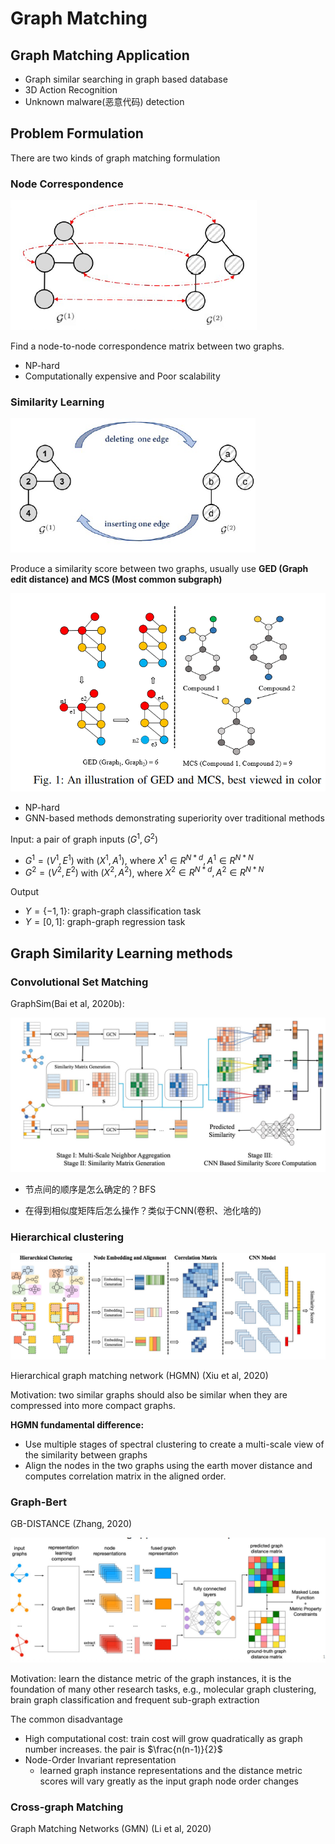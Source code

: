 # Graph Matching

## Graph Matching Application

* Graph similar searching in graph based database
* 3D Action Recognition
* Unknown malware(恶意代码) detection 

## Problem Formulation

There are two kinds of graph matching formulation

### Node Correspondence

![image-20221008101601871](./assets/image-20221008101601871.png)

Find a node-to-node correspondence matrix between two graphs.

* NP-hard
* Computationally expensive and Poor scalability

### Similarity Learning

![image-20221008101853639](./assets/image-20221008101853639.png)

Produce a similarity score between two graphs, usually use **GED (Graph edit distance) and MCS (Most common subgraph)**

<img src="assets/image-20221012100159991.png" alt="image-20221012100159991" style="zoom: 80%;" />

* NP-hard
* GNN-based methods demonstrating superiority over traditional methods

Input: a pair of graph inputs $(G^1,G^2)$

* $G^1=(V^1,E^1)$ with $(X^1,A^1)$, where $X^1\in R^{N*d},A^1\in R^{N*N}$
* $G^2=(V^2,E^2)$ with $(X^2,A^2)$, where $X^2\in R^{N*d},A^2\in R^{N*N}$

Output

* $Y=\{-1,1\}$: graph-graph classification task
* $Y=[0,1]$: graph-graph regression task

## Graph Similarity Learning methods

### Convolutional  Set Matching

GraphSim(Bai et al, 2020b): 

<img src="assets/image-20221012100433275.png" alt="image-20221012100433275" style="zoom:67%;" />

* 节点间的顺序是怎么确定的？BFS

* 在得到相似度矩阵后怎么操作？类似于CNN(卷积、池化啥的)

### Hierarchical clustering

![image-20221012095059123](./assets/image-20221012095059123.png)

Hierarchical graph matching network (HGMN) (Xiu et al, 2020)

Motivation:  two similar graphs should also be similar when they are compressed into more compact graphs.

**HGMN fundamental difference:**

* Use multiple stages of spectral clustering to create a multi-scale view of the similarity between graphs
* Align the nodes in the two graphs using the earth mover distance and computes correlation matrix in the aligned order.

### Graph-Bert

GB-DISTANCE (Zhang, 2020)

![image-20221012105326843](assets/image-20221012105326843.png)

Motivation: learn the distance metric of the graph instances, it is the foundation of many other research tasks, e.g., molecular graph clustering, brain graph classification and frequent sub-graph extraction

The common disadvantage 

* High computational cost: train cost will grow quadratically as graph number increases. the pair is $\frac{n(n-1)}{2}$
* Node-Order Invariant representation
  *  learned graph instance representations and the distance metric scores will vary greatly as the input graph node order changes

### Cross-graph  Matching

Graph Matching Networks (GMN) (Li et al, 2020)